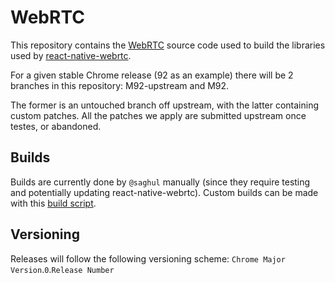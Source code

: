 # WebRTC

This repository contains the [WebRTC](https://webrtc.org) source code used to
build the libraries used by [react-native-webrtc](https://github.com/react-native-webrtc/react-native-webrtc).

For a given stable Chrome release (92 as an example) there will be 2 branches in this repository: M92-upstream and M92.

The former is an untouched branch off upstream, with the latter containing custom patches. All the patches we apply are
submitted upstream once testes, or abandoned.

## Builds

Builds are currently done by `@saghul` manually (since they require testing and potentially updating react-native-webrtc). Custom builds can be made with this [build script](https://github.com/react-native-webrtc/react-native-webrtc/blob/master/tools/build-webrtc.py).

## Versioning

Releases will follow the following versioning scheme: `Chrome Major Version`.`0`.`Release Number`
